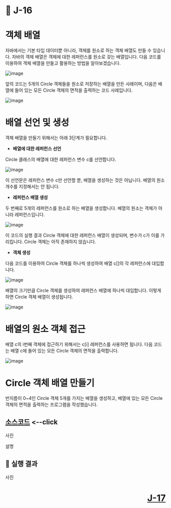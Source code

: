 # 📖 J-16

# 객체 배열

자바에서는 기본 타입 데이터뿐 아니라, 객체를 원소로 하는 객체 배열도 만들 수 있습니다. 자바의 객체 배열은 객체에 대한 레퍼런스를 원소로 갖는 배열입니다. 다음 코드를 이용하여 객체 배열을 만들고 활용하는 방법을 알아보겠습니다.

![image](https://github.com/user-attachments/assets/37669235-1cce-4863-82a0-8ec802acde88)

앞의 코드는 5개의 Circle 객체들을 원소로 저장하는 배열을 만든 사례이며, 다음은 배열에 들어 있는 모든 Circle 객체의 면적을 출력하는 코드 사례입니다.

![image](https://github.com/user-attachments/assets/156faf3d-5e35-4022-ab19-20335de67f0d)

# 배열 선언 및 생성

객체 배열을 만들기 위해서는 아래 3단계가 필요합니다.

* **배열에 대한 레퍼런스 선언**

Circle 클래스의 배열에 대한 레퍼런스 변수 c를 선언합니다.

![image](https://github.com/user-attachments/assets/5a278465-a130-4edd-b372-dc7acd369fa4)

이 선언문은 레퍼런스 변수 c만 선언할 뿐, 배열을 생성하는 것은 아닙니다. 배열의 원소 개수를 지정해서는 안 됩니다.

* **레퍼런스 배열 생성**

두 번째로 5개의 레퍼런스를 원소로 하는 배열을 생성합니다. 배열의 원소는 객체가 아니라 레퍼런스입니다.

![image](https://github.com/user-attachments/assets/41656e10-2982-4553-87b0-c00d5e07ab1d)

이 코드의 실행 결과 Circle 객체에 대한 레퍼런스 배열이 생성되며, 변수가 c가 이를 가리킵니다. Circle 객체는 아직 존재하지 않습니다.

* **객체 생성**

다음 코드를 이용하여 Circle 객체를 하나씩 생성하여 배열 c[]의 각 레퍼런스에 대입합니다.

![image](https://github.com/user-attachments/assets/b9511889-b691-4aeb-9d4c-cf8b85514b2a)

배열의 크기만큼 Circle 객체를 생성하여 레퍼런스 배열에 하나씩 대입합니다. 이렇게 하면 Circle 객체 배열이 생성됩니다.

![image](https://github.com/user-attachments/assets/4a59207f-9225-4039-9ccb-30e0867aff3f)

# 배열의 원소 객체 접근

배열 c의 i번째 객체에 접근하기 위해서는 c[i] 레퍼런스를 사용하면 됩니다. 다음 코드는 배열 c에 들어 있는 모든 Circle 객체의 면적을 출력합니다.

![image](https://github.com/user-attachments/assets/6e29f3d6-0130-4a68-bf5a-94d536311c1b)

# Circle 객체 배열 만들기

반지름이 0~4인 Circle 객체 5개를 가지는 배열을 생성하고, 배열에 있는 모든 Circle 객체의 면적을 출력하는 프로그램을 작성했습니다.

[소스코드](./Circle4.java) <--click
---

사진

설명

📘 실행 결과
---

사진

# <p align="right">[J-17](./J_17.md)</p>
